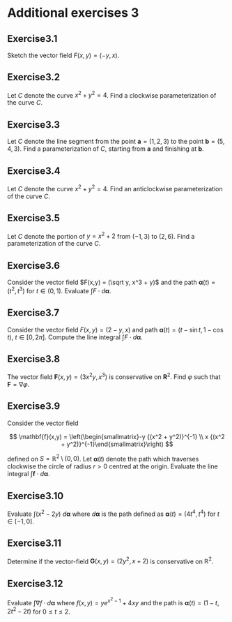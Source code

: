 # Additional exercises 3

<!--@include: ./pages/notation.md-->

## Exercise

Sketch the vector field $F(x,y) = (-y,x)$.

## Exercise

Let $C$ denote the curve $x^2 + y^2 = 4$. Find a clockwise parameterization of the curve $C$.

## Exercise

Let $C$ denote the line segment from the point $\mathbf{a} = (1,2,3)$ to the point $\mathbf{b} = (5,4,3)$. Find a parameterization of $C$, starting from $\mathbf{a}$ and finishing at $\mathbf{b}$.

## Exercise

Let $C$ denote the curve $x^2 + y^2 = 4$. Find an anticlockwise parameterization of the curve $C$.

## Exercise

Let $C$ denote the portion of $y = x^2 + 2$ from $(−1,3)$ to $(2,6)$. Find a parameterization of the curve $C$.

## Exercise

Consider the vector field $F(x,y) = (\sqrt y, x^3 + y)$ and the path $\boldsymbol{\alpha}(t)= (t^2,t^3)$ for $t \in (0,1)$. Evaluate $\int F \cdot d\boldsymbol{\alpha}$.

## Exercise

Consider the vector field $F(x,y) = (2 - y, x)$ and path $\boldsymbol{\alpha}(t) = (t-\sin t, 1-\cos t)$, $t\in [0,2\pi]$. Compute the line integral $\int F \cdot d\boldsymbol{\alpha}$.

## Exercise

The vector field $\mathbf{F}(x,y) = \left(3 x^2 y, x^3\right)$ is conservative on $\mathbf{R}^2$. Find $\varphi$ such that $\mathbf{F} = \nabla \varphi$.

## Exercise

Consider the vector field

$$
\mathbf{f}(x,y) = \left(\begin{smallmatrix}-y {(x^2 + y^2)}^{-1} \\ x {(x^2 + y^2)}^{-1}\end{smallmatrix}\right)
$$

defined on $S = \mathbb{R}^2 \setminus (0,0)$.
Let $\boldsymbol{\alpha}(t)$ denote the path which traverses clockwise the circle of radius $r>0$ centred at the origin.
Evaluate the line integral $\int \mathbf{f} \cdot d\boldsymbol{\alpha}$.

## Exercise

Evaluate $\int (x^2−2y) \ d\boldsymbol{\alpha}$ where $d\boldsymbol{\alpha}$ is the path defined as $\boldsymbol{\alpha}(t)=(4t^4,t^4)$ for $t\in[-1,0]$.

## Exercise

Determine if the vector-field $\mathbf{G}(x,y) = (2y^2, x+2)$ is conservative on $\mathbb{R}^2$.

## Exercise

Evaluate $\int \nabla f \cdot d\boldsymbol{\alpha}$ where $f(x,y) = ye^{x^2 − 1} + 4xy$ and the path is $\boldsymbol{\alpha}(t) = (1 − t, 2t^2 − 2t)$ for $0 \leq t \leq 2$.

<style scoped>
h1 {
    counter-reset: h2
}
h2:after {
    counter-increment: h2;
    content: "3." counter(h2)
}
</style>
